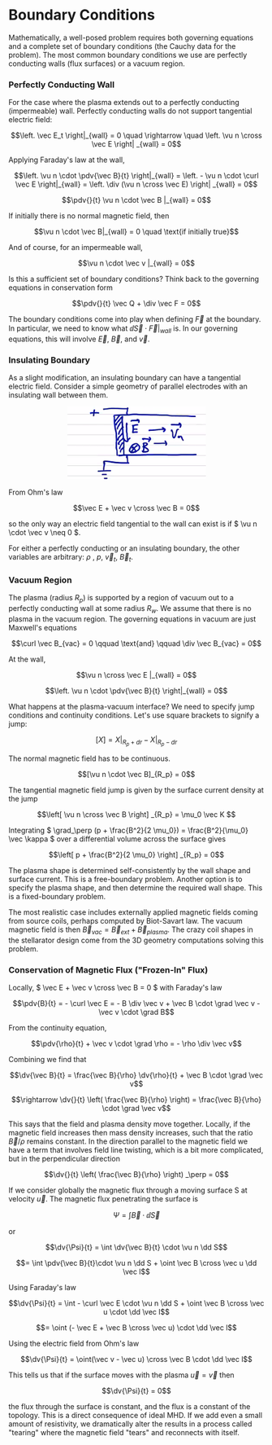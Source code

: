 # Boundary Conditions

Mathematically, a well-posed problem requires both governing equations and a complete set of boundary conditions (the Cauchy data for the problem). The most common boundary conditions we use are perfectly conducting walls (flux surfaces) or a vacuum region.

### Perfectly Conducting Wall

For the case where the plasma extends out to a perfectly conducting (impermeable) wall. Perfectly conducting walls do not support tangential electric field:

```math
\left. \vec E_t \right|_{wall} = 0 \quad \rightarrow \quad \left. \vu n \cross \vec E \right| _{wall} = 0
```

Applying Faraday's law at the wall,

```math
\left. \vu n \cdot \pdv{\vec B}{t} \right|_{wall} = \left. - \vu n \cdot \curl \vec E \right|_{wall} = \left. \div (\vu n \cross \vec E) \right| _{wall} = 0
```
```math
\pdv{}{t} \vu n \cdot \vec B |_{wall} = 0
```
If initially there is no normal magnetic field, then
```math
\vu n \cdot \vec B|_{wall} = 0 \quad \text{if initially true}
```

And of course, for an impermeable wall,

```math
\vu n \cdot \vec v |_{wall} = 0
```

Is this a sufficient set of boundary conditions? Think back to the governing equations in conservation form
```math
\pdv{}{t} \vec Q + \div \vec F = 0
```
The boundary conditions come into play when defining $` \vec F `$ at the boundary. In particular, we need to know what $` \dd \vec S \cdot \vec F |_{wall} `$ is. In our governing equations, this will involve $` \vec E `$, $` \vec B `$, and $` \vec v `$.

### Insulating Boundary

As a slight modification, an insulating boundary can have a tangential electric field. Consider a simple geometry of parallel electrodes with an insulating wall between them.

<p align="center"> <img alt="Figure 12.8" src="../img/12.8.png" /> </p>

From Ohm's law
```math
\vec E + \vec v \cross \vec B = 0
```
so the only way an electric field tangential to the wall can exist is if $` \vu n \cdot \vec v \neq 0 `$.

For either a perfectly conducting or an insulating boundary, the other variables are arbitrary: $` \rho `$ , $` p `$, $` \vec v_t `$, $` \vec B_t `$.

### Vacuum Region

The plasma (radius $` R_p `$)  is supported by a region of vacuum out to a perfectly conducting wall at some radius $` R_w `$. We assume that there is no plasma in the vacuum region. The governing equations in vacuum are just Maxwell's equations

```math
\curl \vec B_{vac} = 0 \qquad \text{and} \qquad \div \vec B_{vac} = 0
```

At the wall, 
```math
\vu n \cross \vec E |_{wall} = 0
```
```math
\left. \vu n \cdot \pdv{\vec B}{t} \right|_{wall} = 0
```

What happens at the plasma-vacuum interface? We need to specify jump conditions and continuity conditions. Let's use square brackets to signify a jump:

```math
\left[ X \right] = \left. X \right|_{R_p + dr} - \left. X \right|_{R_p - dr}
```

The normal magnetic field has to be continuous.

```math
[\vu n \cdot \vec B]_{R_p} = 0
```

The tangential magnetic field jump is given by the surface current density at the jump

```math
\left[ \vu n \cross \vec B \right] _{R_p} = \mu_0 \vec K 
```

Integrating $` \grad_\perp (p + \frac{B^2}{2 \mu_0}) = \frac{B^2}{\mu_0} \vec \kappa `$ over a differential volume across the surface gives

```math
\left[ p + \frac{B^2}{2 \mu_0} \right] _{R_p} = 0
```

The plasma shape is determined self-consistently by the wall shape and surface current. This is a free-boundary problem. Another option is to specify the plasma shape, and then determine the required wall shape. This is a fixed-boundary problem.

The most realistic case includes externally applied magnetic fields coming from source coils, perhaps computed by Biot-Savart law. The vacuum magnetic field is then $` \vec B_{vac} = \vec B_{ext} + \vec B_{plasma} `$. The crazy coil shapes in the stellarator design come from the 3D geometry computations solving this problem.

### Conservation of Magnetic Flux ("Frozen-In" Flux)

Locally, $` \vec E + \vec v \cross \vec B = 0 `$ with Faraday's law
```math
\pdv{B}{t} = - \curl \vec E = - B \div \vec v + \vec B \cdot \grad \vec v - \vec v \cdot \grad B
```
From the continuity equation,
```math
\pdv{\rho}{t} + \vec v \cdot \grad \rho = - \rho \div \vec v
```
Combining we find that
```math
\dv{\vec B}{t} = \frac{\vec B}{\rho} \dv{\rho}{t} + \vec B \cdot \grad \vec v
```
```math
\rightarrow \dv{}{t} \left( \frac{\vec B}{\rho} \right) = \frac{\vec B}{\rho} \cdot \grad \vec v
```

This says that the field and plasma density move together. Locally, if the magnetic field increases then mass density increases, such that the ratio $` \vec B / \rho `$ remains constant. In the direction parallel to the magnetic field we have a term that involves field line twisting, which is a bit more complicated, but in the perpendicular direction
```math
\dv{}{t} \left( \frac{\vec B}{\rho} \right) _\perp = 0
```

If we consider globally the magnetic flux through a moving surface S at velocity $` \vec u `$. The magnetic flux penetrating the surface is
```math
\Psi = \int \vec B \cdot \dd \vec S
```
or
```math
\dv{\Psi}{t} = \int \dv{\vec B}{t} \cdot \vu n \dd S
```
```math
= \int \pdv{\vec B}{t}\cdot \vu n \dd S + \oint \vec B \cross \vec u \dd \vec l
```
Using Faraday's law

```math
\dv{\Psi}{t} = \int - \curl \vec E \cdot \vu n \dd S + \oint \vec B \cross \vec u \cdot \dd \vec l
```
```math
= \oint (- \vec E + \vec B \cross \vec u) \cdot \dd \vec l
```
Using the electric field from Ohm's law
```math
\dv{\Psi}{t} = \oint(\vec v - \vec u) \cross \vec B \cdot \dd \vec l
```
This tells us that if the surface moves with the plasma $` \vec u = \vec v `$ then 
```math
\dv{\Psi}{t} = 0
```
the flux through the surface is constant, and the flux is a constant of the topology. This is a direct consequence of ideal MHD. If we add even a small amount of resistivity, we dramatically alter the results in a process called "tearing" where the magnetic field "tears" and reconnects with itself.